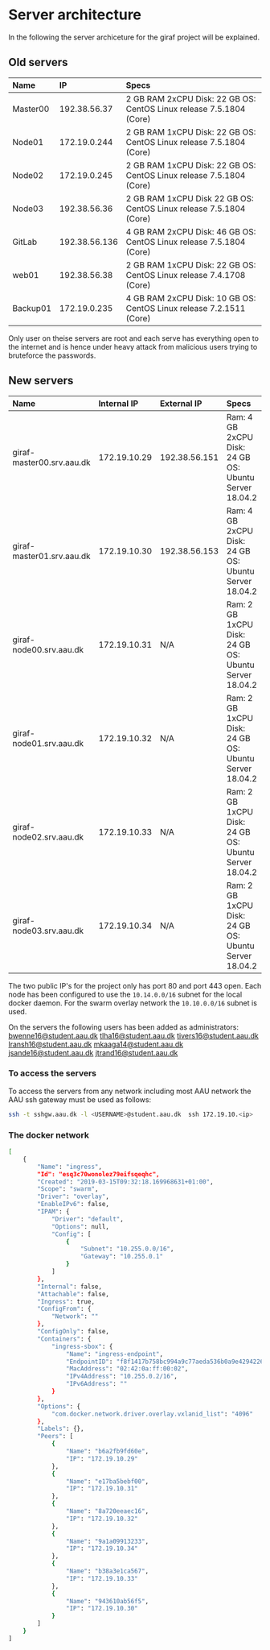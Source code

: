 # Server architecture

In the following the server archiceture for the giraf project will be explained.

## Old servers

| Name | IP | Specs |
| :--- | :- | :---- |
| Master00 |192.38.56.37 | 2 GB RAM 2xCPU Disk: 22 GB OS: CentOS Linux release 7.5.1804 (Core) |
| Node01 | 172.19.0.244 | 2 GB RAM 1xCPU Disk: 22 GB OS: CentOS Linux release 7.5.1804 (Core) |
| Node02 | 172.19.0.245 | 2 GB RAM 1xCPU Disk: 22 GB OS: CentOS Linux release 7.5.1804 (Core) |
| Node03 | 192.38.56.36 | 2 GB RAM 1xCPU Disk 22 GB OS: CentOS Linux release 7.5.1804 (Core) |
| GitLab | 192.38.56.136 | 4 GB RAM 2xCPU Disk: 46 GB OS: CentOS Linux release 7.5.1804 (Core) |
| web01 | 192.38.56.38 | 2 GB RAM 1xCPU Disk: 22 GB OS: CentOS Linux release 7.4.1708 (Core)|
| Backup01 | 172.19.0.235 | 4 GB RAM 2xCPU Disk: 10 GB OS: CentOS Linux release 7.2.1511 (Core)|
Only user on theise servers are root and each serve has everything open to the internet and is hence under heavy attack from malicious users trying to bruteforce the passwords.


## New servers

| Name | Internal IP | External IP| Specs |
|:---- | :---------- | :--------- | :-----|
| giraf-master00.srv.aau.dk | 172.19.10.29 | 192.38.56.151 | Ram: 4 GB 2xCPU Disk: 24 GB OS: Ubuntu Server 18.04.2 |
| giraf-master01.srv.aau.dk | 172.19.10.30 | 192.38.56.153 | Ram: 4 GB 2xCPU Disk: 24 GB OS: Ubuntu Server 18.04.2 |
| giraf-node00.srv.aau.dk | 172.19.10.31 | N/A | Ram: 2 GB 1xCPU Disk: 24 GB OS: Ubuntu Server 18.04.2 |
| giraf-node01.srv.aau.dk | 172.19.10.32 | N/A | Ram: 2 GB 1xCPU Disk: 24 GB OS: Ubuntu Server 18.04.2 |
| giraf-node02.srv.aau.dk | 172.19.10.33 | N/A | Ram: 2 GB 1xCPU Disk: 24 GB OS: Ubuntu Server 18.04.2 |
| giraf-node03.srv.aau.dk | 172.19.10.34 | N/A | Ram: 2 GB 1xCPU Disk: 24 GB OS: Ubuntu Server 18.04.2 |

The two public IP's for the project only has port 80 and port 443 open.
Each node has been configured to use the ```10.14.0.0/16``` subnet for the local docker daemon. For the swarm overlay network the ```10.10.0.0/16``` subnet is used.

On the servers the following users has been added as administrators:
bwenne16@student.aau.dk
tlha16@student.aau.dk
tivers16@student.aau.dk
lransh16@student.aau.dk
mkaaga14@student.aau.dk
jsande16@student.aau.dk
jtrand16@student.aau.dk

### To access the servers

To access the servers from any network including most AAU network the AAU ssh gateway must be used as follows:

```bash
ssh -t sshgw.aau.dk -l <USERNAME>@student.aau.dk  ssh 172.19.10.<ip>
```

### The docker network

```bash
[
    {
        "Name": "ingress",
        "Id": "esq3c70wonolez79eifsqeqhc",
        "Created": "2019-03-15T09:32:18.169968631+01:00",
        "Scope": "swarm",
        "Driver": "overlay",
        "EnableIPv6": false,
        "IPAM": {
            "Driver": "default",
            "Options": null,
            "Config": [
                {
                    "Subnet": "10.255.0.0/16",
                    "Gateway": "10.255.0.1"
                }
            ]
        },
        "Internal": false,
        "Attachable": false,
        "Ingress": true,
        "ConfigFrom": {
            "Network": ""
        },
        "ConfigOnly": false,
        "Containers": {
            "ingress-sbox": {
                "Name": "ingress-endpoint",
                "EndpointID": "f8f1417b758bc994a9c77aeda536b0a9e4294226baf29117382913e88bac8702",
                "MacAddress": "02:42:0a:ff:00:02",
                "IPv4Address": "10.255.0.2/16",
                "IPv6Address": ""
            }
        },
        "Options": {
            "com.docker.network.driver.overlay.vxlanid_list": "4096"
        },
        "Labels": {},
        "Peers": [
            {
                "Name": "b6a2fb9fd60e",
                "IP": "172.19.10.29"
            },
            {
                "Name": "e17ba5bebf00",
                "IP": "172.19.10.31"
            },
            {
                "Name": "8a720eeaec16",
                "IP": "172.19.10.32"
            },
            {
                "Name": "9a1a09913233",
                "IP": "172.19.10.34"
            },
            {
                "Name": "b38a3e1ca567",
                "IP": "172.19.10.33"
            },
            {
                "Name": "943610ab56f5",
                "IP": "172.19.10.30"
            }
        ]
    }
]
```